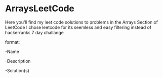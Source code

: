 # ArraysLeetCode

Here you'll find my leet code solutions to problems in the Arrays Section of LeetCode
I chose leetcode for its seemless and easy filtering instead of hackerranks 7 day challange

 format: 

-Name

-Description 

-Solution(s) 




